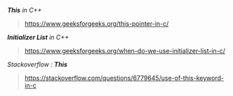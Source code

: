 
_**This** in C++_
> https://www.geeksforgeeks.org/this-pointer-in-c/

_**Initializer List** in C++_
> https://www.geeksforgeeks.org/when-do-we-use-initializer-list-in-c/

_Stackoverflow : **This**_
> https://stackoverflow.com/questions/6779645/use-of-this-keyword-in-c
